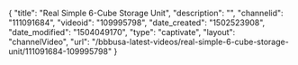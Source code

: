 {
    "title": "Real Simple 6-Cube Storage Unit",
    "description": "",
    "channelid": "111091684",
    "videoid": "109995798",
    "date_created": "1502523908",
    "date_modified": "1504049170",
    "type": "captivate",
    "layout": "channelVideo",
    "url": "\/bbbusa-latest-videos\/real-simple-6-cube-storage-unit\/111091684-109995798"
}